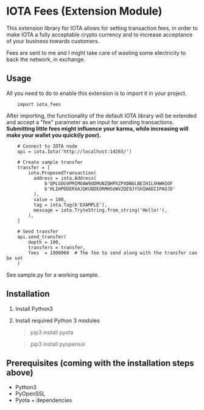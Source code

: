 
# IOTA Fees (Extension Module)
This extension library for IOTA allows for setting transaction fees, in order to make IOTA 
a fully acceptable crypto currency and to increase acceptance of your business towards customers.

Fees are sent to me and I might take care of wasting some electricity to back the network, in exchange.

## Usage
All you need to do to enable this extension is to import it in your project.

        import iota_fees

After importing, the functionality of the default IOTA library will be extended and accept a "fee" parameter as an
input for sending transactions. **Submitting little fees might influence your karma, while increasing will make your 
wallet you quick(ly poor).**

```
    # Connect to IOTA node
    api = iota.Iota('http://localhost:14265/')
    
    # Create sample transfer
    transfer = [
        iota.ProposedTransaction(
          address = iota.Address(
              b'QPLGOG9PMIMUAW9UDMUNZQHPXZPXDNGLBEIHILXHWHIOF
              b'HLIHPDDERXAJQKUQDEORMHSUWVZQE9JYSHIWADIIPAOJD'
          ),
          value = 100,
          tag = iota.Tag(b'EXAMPLE'),
          message = iota.TryteString.from_string('Hello!'),
        ),
    ]
    
    # Send transfer
    api.send_transfer(
        depth = 100,
        transfers = transfer,
        fees  = 1000000  # The fee to send along with the transfer can be set
    )
```

See sample.py for a working sample.
  
## Installation
1) Install Python3
2) Install required Python 3 modules
    > pip3 install pyota
    
    > pip3 install pyopenssl
    
## Prerequisites (coming with the installation steps above)
- Python3
- PyOpenSSL
- Pyota + dependencies

